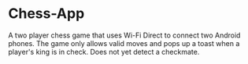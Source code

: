 # Chess-App
A two player chess game that uses Wi-Fi Direct to connect two Android phones. The game only allows valid moves and pops up a 
toast when a player's king is in check. Does not yet detect a checkmate.
